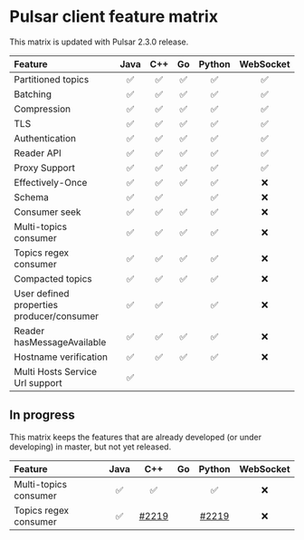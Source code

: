 

# Pulsar client feature matrix

This matrix is updated with Pulsar 2.3.0 release.

| Feature                                   | Java | C++ | Go | Python | WebSocket |
|:------------------------------------------|:----:|:---:|:--:|:------:|:---------:|
| Partitioned topics                        |  ✅   |  ✅  | ✅  |   ✅    |     ✅     |
| Batching                                  |  ✅   |  ✅  | ✅  |   ✅    |     ✅     |
| Compression                               |  ✅   |  ✅  | ✅  |   ✅    |     ✅     |
| TLS                                       |  ✅   |  ✅  | ✅  |   ✅    |     ✅     |
| Authentication                            |  ✅   |  ✅  | ✅  |   ✅    |     ✅     |
| Reader API                                |  ✅   |  ✅  | ✅  |   ✅    |     ✅     |
| Proxy Support                             |  ✅   |  ✅  | ✅  |   ✅    |     ✅     |
| Effectively-Once                          |  ✅   |  ✅  | ✅  |   ✅    |     ❌     |
| Schema                                    |  ✅   |  ✅   |    |    ✅    |     ❌     |
| Consumer seek                             |  ✅   |  ✅  | ✅   |   ✅    |     ❌     |
| Multi-topics consumer                     |  ✅   |  ✅   |  ✅  |  ✅      |     ❌     |
| Topics regex consumer                     |  ✅   |  ✅   |  ✅  |  ✅      |     ❌     |
| Compacted topics                          |  ✅   |  ✅  |  ✅  |   ✅    |      ❌      |
| User defined properties producer/consumer |  ✅   |  ✅   |    |  ✅      |     ❌     |
| Reader hasMessageAvailable                |  ✅   |  ✅   | ✅   |   ✅     |     ❌     |
| Hostname verification                     |  ✅   |  ✅   |  ✅  |    ✅    |     ❌     |
| Multi Hosts Service Url support           |  ✅     |      |    |        |            |

## In progress

This matrix keeps the features that are already developed (or under developing) in master, but not yet released.


| Feature                                   | Java | C++ | Go | Python | WebSocket |
|:------------------------------------------|:----:|:---:|:--:|:------:|:---------:|
| Multi-topics consumer                     |  ✅   |  ✅   |    |    ✅    |     ❌     |
| Topics regex consumer                     |  ✅   |  [#2219](https://github.com/apache/incubator-pulsar/pull/2219)   |    |   [#2219](https://github.com/apache/incubator-pulsar/pull/2219)     |     ❌     |


